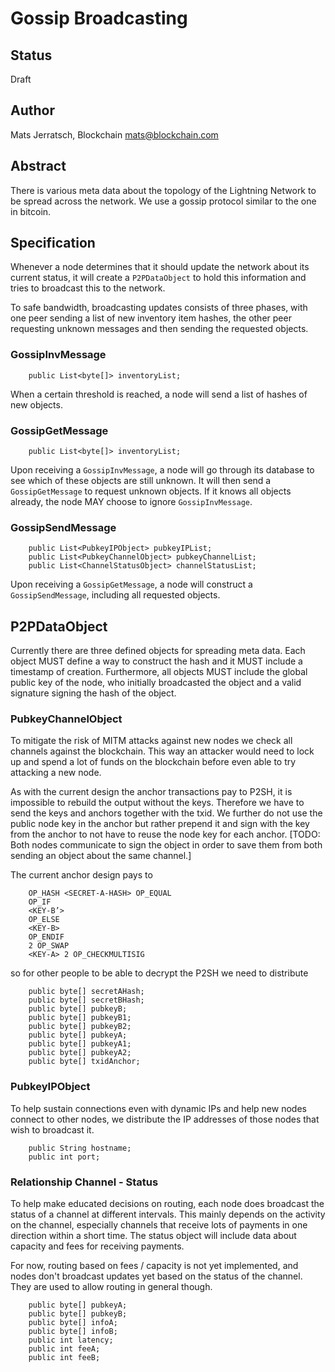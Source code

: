 # Gossip Broadcasting

## Status

Draft

## Author

Mats Jerratsch, Blockchain
mats@blockchain.com

## Abstract

There is various meta data about the topology of the Lightning Network to be spread across the network. We use a gossip protocol similar to the one in bitcoin.

## Specification

Whenever a node determines that it should update the network about its current status, it will create a `P2PDataObject` to hold this information and tries to broadcast this to the network.

To safe bandwidth, broadcasting updates consists of three phases, with one peer sending a list of new inventory item hashes, the other peer requesting unknown messages and then sending the requested objects.

### GossipInvMessage

```
    public List<byte[]> inventoryList;
```

When a certain threshold is reached, a node will send a list of hashes of new objects. 

### GossipGetMessage

```
    public List<byte[]> inventoryList;
```

Upon receiving a `GossipInvMessage`, a node will go through its database to see which of these objects are still unknown. It will then send a `GossipGetMessage` to request unknown objects. If it knows all objects already, the node MAY choose to ignore `GossipInvMessage`.


### GossipSendMessage

```
    public List<PubkeyIPObject> pubkeyIPList;
    public List<PubkeyChannelObject> pubkeyChannelList;
    public List<ChannelStatusObject> channelStatusList;
```

Upon receiving a `GossipGetMessage`, a node will construct a `GossipSendMessage`, including all requested objects. 



## P2PDataObject

Currently there are three defined objects for spreading meta data. Each object MUST define a way to construct the hash and it MUST include a timestamp of creation.
Furthermore, all objects MUST include the global public key of the node, who initially broadcasted the object and a valid signature signing the hash of the object.
### PubkeyChannelObject

To mitigate the risk of MITM attacks against new nodes we check all channels against the blockchain. This way an attacker would need to lock up and spend a lot of funds on the blockchain before even able to try attacking a new node.

As with the current design the anchor transactions pay to P2SH, it is impossible to rebuild the output without the keys. Therefore we have to send the keys and anchors together with the txid. We further do not use the public node key in the anchor but rather prepend it and sign with the key from the anchor to not have to reuse the node key for each anchor. [TODO: Both nodes communicate to sign the object in order to save them from both sending an object about the same channel.]

The current anchor design pays to

```
    OP_HASH <SECRET-A-HASH> OP_EQUAL
    OP_IF
    <KEY-B’>
    OP_ELSE
    <KEY-B>
    OP_ENDIF
    2 OP_SWAP
    <KEY-A> 2 OP_CHECKMULTISIG
```

so for other people to be able to decrypt the P2SH we need to distribute

```
    public byte[] secretAHash;
    public byte[] secretBHash;
    public byte[] pubkeyB;
    public byte[] pubkeyB1;
    public byte[] pubkeyB2;
    public byte[] pubkeyA;
    public byte[] pubkeyA1;
    public byte[] pubkeyA2;
    public byte[] txidAnchor;
```

### PubkeyIPObject

To help sustain connections even with dynamic IPs and help new nodes connect to other nodes, we distribute the IP addresses of those nodes that wish to broadcast it. 

```
    public String hostname;
    public int port;
```

### Relationship Channel - Status

To help make educated decisions on routing, each node does broadcast the status of a channel at different intervals. This mainly depends on the activity on the channel, especially channels that receive lots of payments in one direction within a short time. The status object will include data about capacity and fees for receiving payments.

For now, routing based on fees / capacity is not yet implemented, and nodes don't broadcast updates yet based on the status of the channel. They are used to allow routing in general though.

```
    public byte[] pubkeyA;
    public byte[] pubkeyB;
    public byte[] infoA;
    public byte[] infoB;
    public int latency;
    public int feeA;
    public int feeB;
```